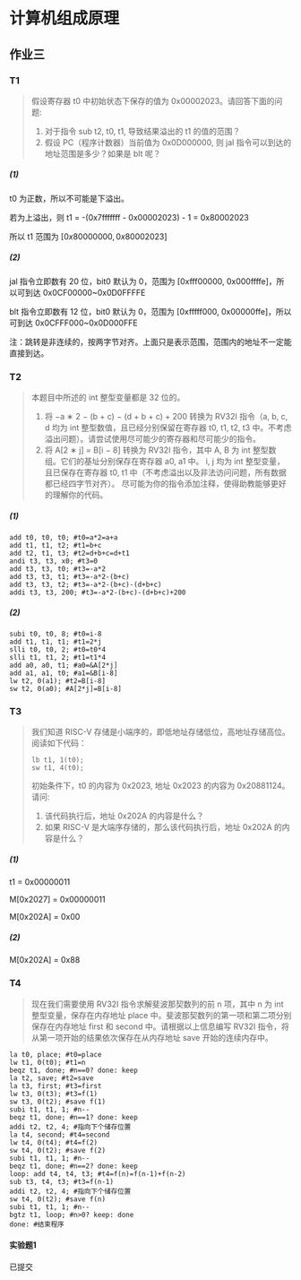 # 计算机组成原理

## 作业三

### T1

> 假设寄存器 t0 中初始状态下保存的值为 0x00002023。请回答下面的问题: 
>
> 1. 对于指令 sub t2, t0, t1, 导致结果溢出的 t1 的值的范围？ 
> 1. 假设 PC（程序计数器）当前值为 0x0D000000, 则 jal 指令可以到达的地址范围是多少？如果是 blt 呢？

##### (1)

t0 为正数，所以不可能是下溢出。

若为上溢出，则 t1 = -(0x7fffffff - 0x00002023) - 1 = 0x80002023

所以 t1 范围为 $[0x80000000, 0x80002023]$

##### (2)

jal 指令立即数有 20 位，bit0 默认为 0，范围为 [0xfff00000, 0x000ffffe]，所以可到达 0x0CF00000~0x0D0FFFFE

blt 指令立即数有 12 位，bit0 默认为 0，范围为 [0xfffff000, 0x00000ffe]，所以可到达 0x0CFFF000~0x0D000FFE

注：跳转是非连续的，按两字节对齐。上面只是表示范围，范围内的地址不一定能直接到达。

### T2

> 本题目中所述的 int 整型变量都是 32 位的。 
>
> 1. 将 −a ∗ 2 − (b + c) − (d + b + c) + 200 转换为 RV32I 指令（a, b, c, d 均为 int 整型数值，且已经分别保留在寄存器 t0, t1, t2, t3 中。不考虑溢出问题）。请尝试使用尽可能少的寄存器和尽可能少的指令。 
> 2. 将 A[2 ∗ j] = B[i − 8] 转换为 RV32I 指令，其中 A, B 为 int 整型数组。它们的基址分别保存在寄存器 a0, a1 中。 i, j 均为 int 整型变量，且已保存在寄存器 t0, t1 中（不考虑溢出以及非法访问问题，所有数据都已经四字节对齐）。 尽可能为你的指令添加注释，使得助教能够更好的理解你的代码。

##### (1)

```assembly
add t0, t0, t0; #t0=a*2=a+a
add t1, t1, t2; #t1=b+c
add t2, t1, t3; #t2=d+b+c=d+t1
andi t3, t3, x0; #t3=0
add t3, t3, t0; #t3=-a*2
add t3, t3, t1; #t3=-a*2-(b+c)
add t3, t3, t2; #t3=-a*2-(b+c)-(d+b+c)
addi t3, t3, 200; #t3=-a*2-(b+c)-(d+b+c)+200
```

##### (2)

```assembly
subi t0, t0, 8; #t0=i-8
add t1, t1, t1; #t1=2*j
slli t0, t0, 2; #t0=t0*4
slli t1, t1, 2; #t1=t1*4
add a0, a0, t1; #a0=&A[2*j]
add a1, a1, t0; #a1=&B[i-8]
lw t2, 0(a1); #t2=B[i-8]
sw t2, 0(a0); #A[2*j]=B[i-8]
```

### T3

> 我们知道 RISC-V 存储是小端序的，即低地址存储低位，高地址存储高位。阅读如下代码： 
>
> ```assembly
> lb t1, 1(t0); 
> sw t1, 4(t0); 
> ```
>
> 初始条件下，t0 的内容为 0x2023, 地址 0x2023 的内容为 0x20881124。请问: 
>
> 1. 该代码执行后，地址 0x202A 的内容是什么？ 
> 2. 如果 RISC-V 是大端序存储的，那么该代码执行后，地址 0x202A 的内容是什么？

##### (1)

t1 = 0x00000011

M[0x2027] = 0x00000011

M[0x202A] = 0x00

##### (2)

M[0x202A] = 0x88

### T4

> 现在我们需要使用 RV32I 指令求解斐波那契数列的前 n 项，其中 n 为 int 整型变量，保存在内存地址 place 中。斐波那契数列的第一项和第二项分别保存在内存地址 first 和 second 中。请根据以上信息编写 RV32I 指令，将从第一项开始的结果依次保存在从内存地址 save 开始的连续内存中。

```assembly
la t0, place; #t0=place
lw t1, 0(t0); #t1=n
beqz t1, done; #n==0? done: keep
la t2, save; #t2=save
la t3, first; #t3=first
lw t3, 0(t3); #t3=f(1)
sw t3, 0(t2); #save f(1)
subi t1, t1, 1; #n--
beqz t1, done; #n==1? done: keep
addi t2, t2, 4; #指向下个储存位置
la t4, second; #t4=second
lw t4, 0(t4); #t4=f(2)
sw t4, 0(t2); #save f(2)
subi t1, t1, 1; #n--
beqz t1, done; #n==2? done: keep
loop: add t4, t4, t3; #t4=f(n)=f(n-1)+f(n-2)
sub t3, t4, t3; #t3=f(n-1)
addi t2, t2, 4; #指向下个储存位置
sw t4, 0(t2); #save f(n)
subi t1, t1, 1; #n--
bgtz t1, loop; #n>0? keep: done
done: #结束程序
```

#### 实验题1

已提交